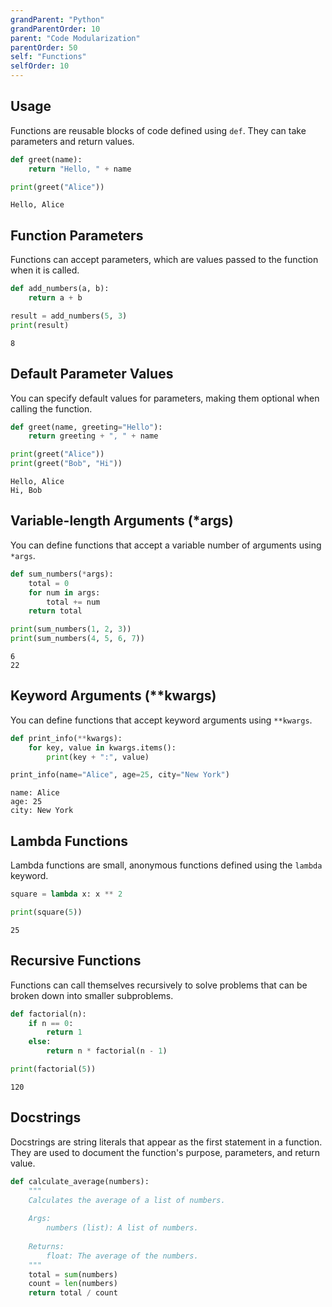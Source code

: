 ```yaml
---
grandParent: "Python"
grandParentOrder: 10
parent: "Code Modularization"
parentOrder: 50
self: "Functions"
selfOrder: 10
---
```


## Usage
Functions are reusable blocks of code defined using `def`. They can take parameters and return values.

```python
def greet(name):
    return "Hello, " + name
```

```python  
print(greet("Alice"))
```
```output
Hello, Alice
```

## Function Parameters
Functions can accept parameters, which are values passed to the function when it is called.

```python
def add_numbers(a, b):
    return a + b
```

```python
result = add_numbers(5, 3)
print(result)
```
```output
8
```

## Default Parameter Values
You can specify default values for parameters, making them optional when calling the function.

```python
def greet(name, greeting="Hello"):
    return greeting + ", " + name
```

```python
print(greet("Alice"))
print(greet("Bob", "Hi"))
```
```output
Hello, Alice
Hi, Bob
```

## Variable-length Arguments (*args)
You can define functions that accept a variable number of arguments using `*args`.

```python
def sum_numbers(*args):
    total = 0
    for num in args:
        total += num
    return total
```

```python
print(sum_numbers(1, 2, 3))
print(sum_numbers(4, 5, 6, 7))
```
```output
6
22
```

## Keyword Arguments (**kwargs)
You can define functions that accept keyword arguments using `**kwargs`.

```python
def print_info(**kwargs):
    for key, value in kwargs.items():
        print(key + ":", value)
```

```python        
print_info(name="Alice", age=25, city="New York")
```
```output
name: Alice
age: 25
city: New York
```

## Lambda Functions
Lambda functions are small, anonymous functions defined using the `lambda` keyword.

```python
square = lambda x: x ** 2
```

```python
print(square(5))
```
```output
25
```

## Recursive Functions
Functions can call themselves recursively to solve problems that can be broken down into smaller subproblems.

```python
def factorial(n):
    if n == 0:
        return 1
    else:
        return n * factorial(n - 1)
```

```python
print(factorial(5))
```
```output
120
```

## Docstrings
Docstrings are string literals that appear as the first statement in a function. They are used to document the function's purpose, parameters, and return value.

```python
def calculate_average(numbers):
    """
    Calculates the average of a list of numbers.
    
    Args:
        numbers (list): A list of numbers.
        
    Returns:
        float: The average of the numbers.
    """
    total = sum(numbers)
    count = len(numbers)
    return total / count
```
```output
```
